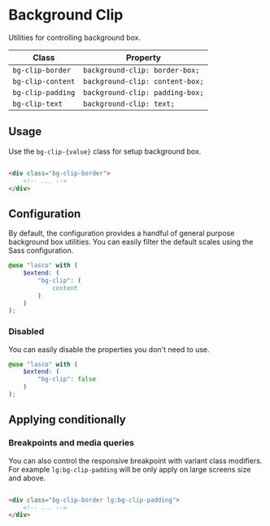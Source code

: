 # Background Clip

Utilities for controlling background box.

| Class             | Property                        |
|-------------------|---------------------------------|
| `bg-clip-border`  | `background-clip: border-box;`  |
| `bg-clip-content` | `background-clip: content-box;` |
| `bg-clip-padding` | `background-clip: padding-box;` |    
| `bg-clip-text`    | `background-clip: text;`        |

## Usage

Use the `bg-clip-{value}` class for setup background box.

```html

<div class="bg-clip-border">
    <!-- ... -->
</div>
```

## Configuration

By default, the configuration provides a handful of general purpose background box utilities. You can easily filter the
default scales using the Sass configuration.

```scss
@use "lasco" with (
    $extend: (
        "bg-clip": (
            content
        )
    )
);
```

### Disabled

You can easily disable the properties you don't need to use.

```scss
@use "lasco" with (
    $extend: (
        "bg-clip": false
    )
);
```

## Applying conditionally

### Breakpoints and media queries

You can also control the responsive breakpoint with variant class modifiers. For example `lg:bg-clip-padding` will be
only apply on large screens size and above.

```html

<div class="bg-clip-border lg:bg-clip-padding">
    <!-- ... -->
</div>
```
